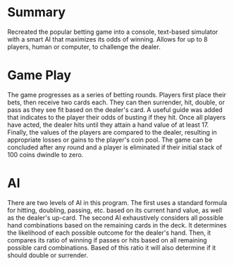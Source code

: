 # Summary
Recreated the popular betting game into a console, text-based simulator with a smart AI that maximizes its odds of winning. Allows for up to 8 players, human or computer, to challenge the dealer.

# Game Play
The game progresses as a series of betting rounds. Players first place their bets, then receive two cards each. They can then surrender, hit, double, or pass as they see fit based on the dealer's card. A useful guide was added that indicates to the player their odds of busting if they hit. Once all players have acted, the dealer hits until they attain a hand value of at least 17. Finally, the values of the players are compared to the dealer, resulting in appropriate losses or gains to the player's coin pool. The game can be concluded after any round and a player is eliminated if their initial stack of 100 coins dwindle to zero.

# AI
There are two levels of AI in this program. The first uses a standard formula for hitting, doubling, passing, etc. based on its current hand value, as well as the dealer's up-card. The second AI exhaustively considers all possible hand combinations based on the remaining cards in the deck. It determines the likelihood of each possible outcome for the dealer's hand. Then, it compares its ratio of winning if passes or hits based on all remaining possible card combinations. Based of this ratio it will also determine if it should double or surrender. 
